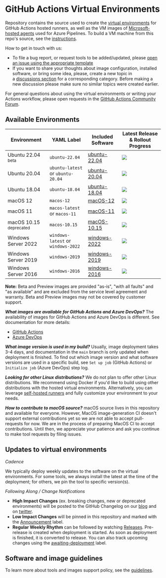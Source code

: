 # GitHub Actions Virtual Environments
Repository contains the source used to create the [virtual environments](https://help.github.com/en/actions/reference/virtual-environments-for-github-hosted-runners) for GitHub Actions hosted runners, as well as the VM images of [Microsoft-hosted agents](https://docs.microsoft.com/en-us/azure/devops/pipelines/agents/hosted?view=azure-devops#use-a-microsoft-hosted-agent) used for Azure Pipelines.
To build a VM machine from this repo's source, see the [instructions](docs/create-image-and-azure-resources.md).

How to get in touch with us:
- To file a bug report, or request tools to be added/updated, please [open an issue using the appropriate template](https://github.com/actions/virtual-environments/issues/new/choose)
- If you want to share your thoughts about image configuration, installed software, or bring some idea, please, create a new topic in a [discussions section](https://github.com/actions/virtual-environments/discussions) for a corresponding category. Before making a new discussion please make sure no similar topics were created earlier.

For general questions about using the virtual environments or writing your Actions workflow, please open requests in the [GitHub Actions Community Forum](https://github.community/c/github-actions/41).

## Available Environments
| Environment | YAML Label | Included Software | Latest Release & Rollout Progress |
| --------------------|---------------------|--------------------|---------------------|
| Ubuntu 22.04 <sup>beta</sup> | `ubuntu-22.04` | [ubuntu-22.04] | [![](https://actionvirtualenvironmentsstatus.azurewebsites.net/api/status?imageName=ubuntu22&badge=1)](https://actionvirtualenvironmentsstatus.azurewebsites.net/api/status?imageName=ubuntu22&redirect=1)
| Ubuntu 20.04 | `ubuntu-latest` or `ubuntu-20.04` | [ubuntu-20.04] | [![](https://actionvirtualenvironmentsstatus.azurewebsites.net/api/status?imageName=ubuntu20&badge=1)](https://actionvirtualenvironmentsstatus.azurewebsites.net/api/status?imageName=ubuntu20&redirect=1)
| Ubuntu 18.04 | `ubuntu-18.04` | [ubuntu-18.04] | [![](https://actionvirtualenvironmentsstatus.azurewebsites.net/api/status?imageName=ubuntu18&badge=1)](https://actionvirtualenvironmentsstatus.azurewebsites.net/api/status?imageName=ubuntu18&redirect=1)
| macOS 12 | `macos-12`| [macOS-12] | [![](https://actionvirtualenvironmentsstatus.azurewebsites.net/api/status?imageName=macos-12&badge=1)](https://actionvirtualenvironmentsstatus.azurewebsites.net/api/status?imageName=macos-12&redirect=1)
| macOS 11 | `macos-latest` or `macos-11`| [macOS-11] | [![](https://actionvirtualenvironmentsstatus.azurewebsites.net/api/status?imageName=macos-11&badge=1)](https://actionvirtualenvironmentsstatus.azurewebsites.net/api/status?imageName=macos-11&redirect=1)
| macOS 10.15 <sup>deprecated</sup> | `macos-10.15` | [macOS-10.15] | [![](https://actionvirtualenvironmentsstatus.azurewebsites.net/api/status?imageName=macos-10.15&badge=1)](https://actionvirtualenvironmentsstatus.azurewebsites.net/api/status?imageName=macos-10.15&redirect=1)
| Windows Server 2022 | `windows-latest` or `windows-2022` | [windows-2022] | [![](https://actionvirtualenvironmentsstatus.azurewebsites.net/api/status?imageName=windows-2022&badge=1)](https://actionvirtualenvironmentsstatus.azurewebsites.net/api/status?imageName=windows-2022&redirect=1) |
| Windows Server 2019 | `windows-2019` | [windows-2019] | [![](https://actionvirtualenvironmentsstatus.azurewebsites.net/api/status?imageName=windows-2019&badge=1)](https://actionvirtualenvironmentsstatus.azurewebsites.net/api/status?imageName=windows-2019&redirect=1)
| Windows Server 2016 | `windows-2016` | [windows-2016] | [![](https://actionvirtualenvironmentsstatus.azurewebsites.net/api/status?imageName=windows-2016&badge=1)](https://actionvirtualenvironmentsstatus.azurewebsites.net/api/status?imageName=windows-2016&redirect=1)

<b>Note:</b> Beta and Preview images are provided "as-is", "with all faults" and "as available" and are excluded from the service level agreement and warranty. Beta and Preview images may not be covered by customer support.

***What images are available for GitHub Actions and Azure DevOps?***
The availability of images for GitHub Actions and Azure DevOps is different. See documentation for more details:
- [GitHub Actions](https://docs.github.com/en/free-pro-team@latest/actions/reference/specifications-for-github-hosted-runners#supported-runners-and-hardware-resources)
- [Azure DevOps](https://docs.microsoft.com/en-us/azure/devops/pipelines/agents/hosted?view=azure-devops&tabs=yaml#software)

***What image version is used in my build?*** Usually, image deployment takes 3-4 days, and documentation in the `main` branch is only updated when deployment is finished. To find out which image version and what software versions are used in a specific build, see `Set up job` (GitHub Actions) or `Initialize job` (Azure DevOps) step log.

***Looking for other Linux distributions?*** We do not plan to offer other Linux distributions. We recommend using Docker if you'd like to build using other distributions with the hosted virtual environments. Alternatively, you can leverage [self-hosted runners] and fully customize your environment to your needs.

***How to contribute to macOS source?*** macOS source lives in this repository and available for everyone. However, MacOS image-generation CI doesn't support external contributions yet so we are not able to accept pull-requests for now.
We are in the process of preparing MacOS CI to accept contributions. Until then, we appreciate your patience and ask you continue to make tool requests by filing issues.

## Updates to virtual environments
*Cadence*

We typically deploy weekly updates to the software on the virtual environments.
For some tools, we always install the latest at the time of the deployment; for others,
we pin the tool to specific version(s).

*Following Along / Change Notifications*

* **High Impact Changes** (ex. breaking changes, new or deprecated environments) will be posted to the GitHub Changelog on our [blog](https://github.blog/changelog/) and on [twitter](https://twitter.com/GHchangelog).
* **Low Impact Changes** will be pinned in this repository and marked with the [Announcement](https://github.com/actions/virtual-environments/labels/Announcement) label.
* **Regular Weekly Rhythm** can be followed by watching [Releases](https://github.com/actions/virtual-environments/releases). Pre-release is created when deployment is started. As soon as deployment is finished, it is converted to release.
You can also track upcoming changes using the [awaiting-deployment](https://github.com/actions/virtual-environments/labels/awaiting-deployment) label.

[ubuntu-22.04]: https://github.com/actions/virtual-environments/blob/main/images/linux/Ubuntu2204-Readme.md
[ubuntu-20.04]: https://github.com/actions/virtual-environments/blob/main/images/linux/Ubuntu2004-Readme.md
[ubuntu-18.04]: https://github.com/actions/virtual-environments/blob/main/images/linux/Ubuntu1804-Readme.md
[windows-2022]: https://github.com/actions/virtual-environments/blob/main/images/win/Windows2022-Readme.md
[windows-2019]: https://github.com/actions/virtual-environments/blob/main/images/win/Windows2019-Readme.md
[windows-2016]: https://github.com/actions/virtual-environments/blob/main/images/win/Windows2016-Readme.md
[macOS-11]: https://github.com/actions/virtual-environments/blob/main/images/macos/macos-11-Readme.md
[macOS-12]: https://github.com/actions/virtual-environments/blob/main/images/macos/macos-12-Readme.md
[macOS-10.15]: https://github.com/actions/virtual-environments/blob/main/images/macos/macos-10.15-Readme.md
[self-hosted runners]: https://help.github.com/en/actions/hosting-your-own-runners

## Software and image guidelines
To learn more about tools and images support policy, see the [guidelines](./docs/software-and-images-guidelines.md).
